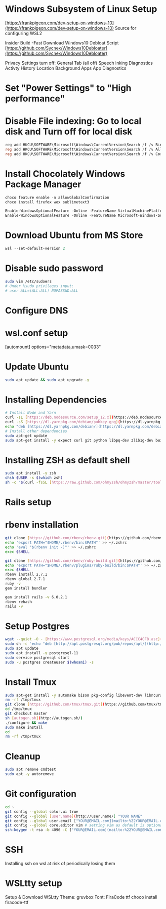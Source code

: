# Windows Subsystem of Linux Setup

[https://frankpigeon.com/dev-setup-on-windows-10](https://frankpigeon.com/dev-setup-on-windows-10)
Source for configuring WSL2

Insider Build -Fast
Download Windows10 Debloat Script
[https://github.com/Sycnex/Windows10Debloater](https://github.com/Sycnex/Windows10Debloater)

Privacy Settings turn off:
General Tab (all off)
Speech
Inking
Diagnostics
Activty History
Location
Background Apps
App Diagnostics

# Set "Power Settings" to "High performance"

# Disable File indexing: Go to local disk and Turn off for local disk

```powershell
reg add HKCU\SOFTWARE\Microsoft\Windows\CurrentVersion\Search /f /v BingSearchEnabled /t REG_DWORD /d 0
reg add HKCU\SOFTWARE\Microsoft\Windows\CurrentVersion\Search /f /v AllowSearchToUseLocation /t REG_DWORD /d 0
reg add HKCU\SOFTWARE\Microsoft\Windows\CurrentVersion\Search /f /v CortanaConsent /t REG_DWORD /d 0
```

# Install Chocolately Windows Package Manager

```powershell
choco feature enable -n allowGlobalConfirmation
choco install firefox wox sublimetext3
```

```powershell
Enable-WindowsOptionalFeature -Online -FeatureName VirtualMachinePlatform
Enable-WindowsOptionalFeature -Online -FeatureName Microsoft-Windows-Subsystem-Linux
```

# Download Ubuntu from MS Store

```powershell
wsl --set-default-version 2
```

# Disable sudo password

```bash
sudo vim /etc/sudoers
# Under %sudo privileges input:
# user ALL=(ALL:ALL) NOPASSWD:ALL
```

# Configure DNS

# wsl.conf setup
[automount]
options="metadata,umask=0033"

# Update Ubuntu

```bash
sudo apt update && sudo apt upgrade -y
```

# Installing Dependencies

```bash
# Install Node and Yarn
curl -sL [https://deb.nodesource.com/setup_12.x](https://deb.nodesource.com/setup_12.x) | sudo -E bash -
curl -sS [https://dl.yarnpkg.com/debian/pubkey.gpg](https://dl.yarnpkg.com/debian/pubkey.gpg) | sudo apt-key add -
echo "deb [https://dl.yarnpkg.com/debian/](https://dl.yarnpkg.com/debian/) stable main" | sudo tee /etc/apt/sources.list.d/yarn.list
# Install other dependencies
sudo apt-get update
sudo apt-get install -y expect curl git python libpq-dev zlib1g-dev build-essential libssl-dev libreadline-dev libyaml-dev libsqlite3-dev sqlite3 libxml2-dev libxslt1-dev libcurl4-openssl-dev software-properties-common libffi-dev nodejs
```

# Installing ZSH as default shell

```bash
sudo apt install -y zsh
chsh $USER -s $(which zsh)
sh -c "$(curl -fsSL [https://raw.github.com/ohmyzsh/ohmyzsh/master/tools/install.sh](https://raw.github.com/ohmyzsh/ohmyzsh/master/tools/install.sh))"
```

# Rails setup

# rbenv installation

```bash
git clone [https://github.com/rbenv/rbenv.git](https://github.com/rbenv/rbenv.git) ~/.rbenv
echo 'export PATH="$HOME/.rbenv/bin:$PATH"' >> ~/.zshrc
echo 'eval "$(rbenv init -)"' >> ~/.zshrc
exec $SHELL
```

```bash
git clone [https://github.com/rbenv/ruby-build.git](https://github.com/rbenv/ruby-build.git) ~/.rbenv/plugins/ruby-build
echo 'export PATH="$HOME/.rbenv/plugins/ruby-build/bin:$PATH"' >> ~/.zshrc
exec $SHELL
rbenv install 2.7.1
rbenv global 2.7.1
ruby -v
gem install bundler
```

```bash
gem install rails -v 6.0.2.1
rbenv rehash
rails -v
```

# Setup Postgres

```bash
wget --quiet -O - [https://www.postgresql.org/media/keys/ACCC4CF8.asc](https://www.postgresql.org/media/keys/ACCC4CF8.asc) | sudo apt-key add -
sudo sh -c 'echo "deb [http://apt.postgresql.org/pub/repos/apt/](http://apt.postgresql.org/pub/repos/apt/) $(lsb_release -sc)-pgdg main" > /etc/apt/sources.list.d/PostgreSQL.list'
sudo apt update
sudo apt install -y postgresql-11
sudo service postgresql start
sudo -u postgres createuser $(whoami) -s
```

# Install Tmux

```bash
sudo apt-get install -y automake bison pkg-config libevent-dev libncurses5-dev
rm -rf /tmp/tmux
git clone [https://github.com/tmux/tmux.git](https://github.com/tmux/tmux.git) /tmp/tmux
cd /tmp/tmux
git checkout master
sh [autogen.sh](http://autogen.sh/)
./configure && make
sudo make install
cd
rm -rf /tmp/tmux
```

# Cleanup

```bash
sudo apt remove cmdtest
sudo apt -y autoremove
```

# Git configuration

```bash
cd ~
git config --global color.ui true
git config --global [user.name](http://user.name/) "YOUR NAME"
git config --global user.email ["YOUR@EMAIL.com](mailto:%22YOUR@EMAIL.com)"
git config --global core.editor vim # setting vim as default is optional
ssh-keygen -t rsa -b 4096 -C ["YOUR@EMAIL.com](mailto:%22YOUR@EMAIL.com)"
```

# SSH

Installing ssh on wsl at risk of periodically losing them

# WSLtty setup

Setup & Download WSLtty
Theme: gruvbox
Font: FiraCode ttf
choco install firacode-ttf
